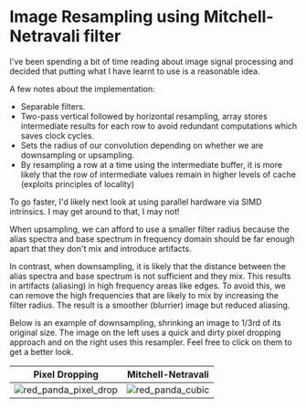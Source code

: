 <h1>Image Resampling using Mitchell-Netravali filter</h1>

<p>I've been spending a bit of time reading about image signal processing and decided that putting what I have learnt to use is a reasonable idea.</p>

A few notes about the implementation:
<p><ul style="padding-left:20px">
  <li>Separable filters.</li>
  <li>Two-pass vertical followed by horizontal resampling, array stores intermediate results for each row to avoid redundant computations which saves clock cycles.</li>
  <li>Sets the radius of our convolution depending on whether we are downsampling or upsampling.</li>

<li>By resampling a row at a time using the intermediate buffer, it is more likely that the row of intermediate values remain in higher levels of cache (exploits principles of locality)</li>
</p></ul>

<p>To go faster, I'd likely next look at using parallel hardware via SIMD intrinsics. I may get around to that, I may not!</p>



When upsampling, we can afford to use a smaller filter radius because the alias spectra and base spectrum in frequency domain should be far enough apart that they don't mix and introduce artifacts. 

In contrast, when downsampling, it is likely that the distance between the alias spectra and base spectrum is not sufficient and they mix. This results in artifacts (aliasing) in high frequency areas like edges. To avoid this, we can remove the high frequencies that are likely to mix by increasing the filter radius. The result is a smoother (blurrier) image but reduced aliasing.

Below is an example of downsampling, shrinking an image to 1/3rd of its original size. The image on the left uses a quick and dirty pixel dropping approach and on the right uses this resampler. Feel free to click on them to get a better look.



Pixel Dropping           |  Mitchell-Netravali
:-------------------------:|:-------------------------:
![red_panda_pixel_drop](https://github.com/user-attachments/assets/17e10227-7c2b-46b5-af62-08745bc287d9)  |   ![red_panda_cubic](https://github.com/user-attachments/assets/59f57cf5-e322-43a2-a161-096695889199)
